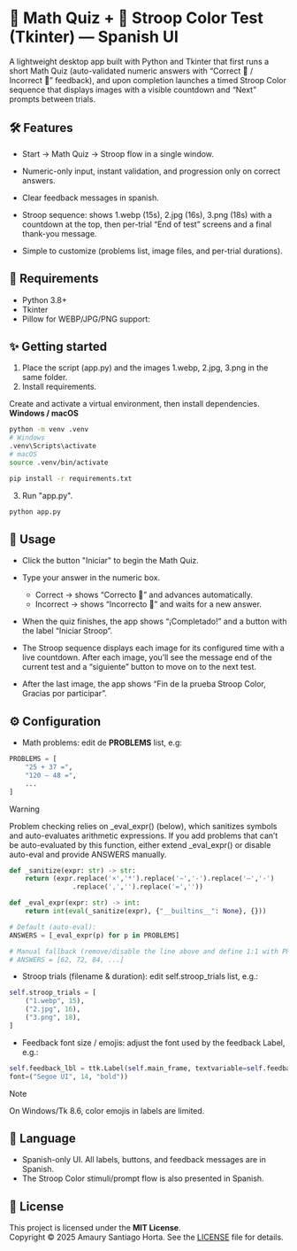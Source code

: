 # 🧮 Math Quiz + 🎯 Stroop Color Test (Tkinter) — Spanish UI
A lightweight desktop app built with Python and Tkinter that first runs a short Math Quiz (auto-validated numeric answers with “Correct 🙂 / Incorrect 🙁” feedback), and upon completion launches a timed Stroop Color sequence that displays images with a visible countdown and “Next” prompts between trials.

## 🛠 Features 
* Start → Math Quiz → Stroop flow in a single window.

* Numeric-only input, instant validation, and progression only on correct answers.

* Clear feedback messages in spanish.

* Stroop sequence: shows 1.webp (15s), 2.jpg (16s), 3.png (18s) with a countdown at the top, then per-trial “End of test” screens and a final thank-you message.

* Simple to customize (problems list, image files, and per-trial durations).

## 📌 Requirements
* Python 3.8+
* Tkinter
* Pillow for WEBP/JPG/PNG support:

## ✨ Getting started 
1. Place the script (app.py) and the images 1.webp, 2.jpg, 3.png in the same folder.
2. Install requirements.

Create and activate a virtual environment, then install dependencies.
**Windows / macOS**
```bash
python -m venv .venv
# Windows
.venv\Scripts\activate
# macOS
source .venv/bin/activate

pip install -r requirements.txt
```
3. Run "app.py".

``` bash
python app.py

```

## 📑 Usage 
- Click the button "Iniciar" to begin the Math Quiz.
- Type your answer in the numeric box.
    - Correct → shows “Correcto 🙂” and advances automatically.
    - Incorrect → shows “Incorrecto 🙁” and waits for a new answer.

- When the quiz finishes, the app shows “¡Completado!” and a button with the label “Iniciar Stroop”.

- The Stroop sequence displays each image for its configured time with a live countdown. After each image, you’ll see the message end of the current test and a “siguiente” button to move on to the next test.

- After the last image, the app shows “Fin de la prueba Stroop Color, Gracias por participar”.

## ⚙ Configuration
- Math problems: edit de **PROBLEMS** list, e.g:
```python
PROBLEMS = [
    "25 + 37 =",
    "120 – 48 =",
    ...
]
```
> [!WARNING]
> Problem checking relies on _eval_expr() (below), which sanitizes symbols and auto-evaluates arithmetic expressions. If you add problems that can’t be auto-evaluated by this function, either extend _eval_expr() or disable auto-eval and provide ANSWERS manually.
```python
def _sanitize(expr: str) -> str:
    return (expr.replace('×','*').replace('−','-').replace('–','-')
                .replace(',','').replace('=',''))

def _eval_expr(expr: str) -> int:
    return int(eval(_sanitize(expr), {"__builtins__": None}, {}))

# Default (auto-eval):
ANSWERS = [_eval_expr(p) for p in PROBLEMS]

# Manual fallback (remove/disable the line above and define 1:1 with PROBLEMS):
# ANSWERS = [62, 72, 84, ...]
```
- Stroop trials (filename & duration): edit self.stroop_trials list, e.g.:
```python
self.stroop_trials = [
    ("1.webp", 15),
    ("2.jpg", 16),
    ("3.png", 18),
]
```
- Feedback font size / emojis: adjust the font used by the feedback Label, e.g.:
```python
self.feedback_lbl = ttk.Label(self.main_frame, textvariable=self.feedback_var,
font=("Segoe UI", 14, "bold"))
```
> [!NOTE]
> On Windows/Tk 8.6, color emojis in labels are limited.
## 📕 Language 
- Spanish-only UI. All labels, buttons, and feedback messages are in Spanish.
- The Stroop Color stimuli/prompt flow is also presented in Spanish.
## 🧾 License
This project is licensed under the **MIT License**.  
Copyright © 2025 Amaury Santiago Horta.
See the [LICENSE](LICENSE) file for details.
